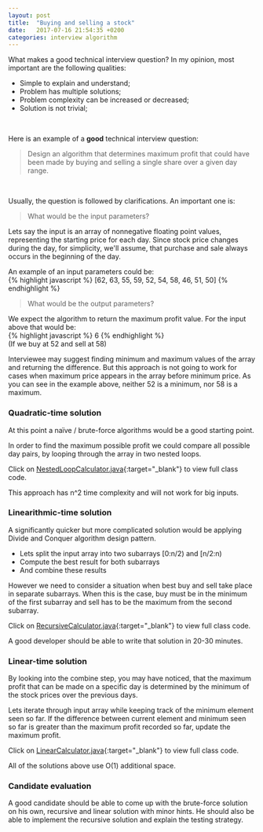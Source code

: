 ```yaml
---
layout: post
title:  "Buying and selling a stock"
date:   2017-07-16 21:54:35 +0200
categories: interview algorithm
---
```


What makes a good technical interview question? In my opinion, most important are the following qualities:
- Simple to explain and understand;
- Problem has multiple solutions;
- Problem complexity can be increased or decreased;
- Solution is not trivial;
<br>

Here is an example of a **good** technical interview question:  
> Design an algorithm that determines maximum profit that could have been made by buying and selling a single share over a given day range.
<br>

Usually, the question is followed by clarifications. An important one is:
> What would be the input parameters?

Lets say the input is an array of nonnegative floating point values, representing the starting price for each day.
Since stock price changes during the day, for simplicity, we'll assume, that purchase and sale always occurs in the beginning of the day.

An example of an input parameters could be:  
{% highlight javascript %}
[62, 63, 55, 59, 52, 54, 58, 46, 51, 50]
{% endhighlight %}
<br>

> What would be the output parameters?

We expect the algorithm to return the maximum profit value. For the input above that would be:  
{% highlight javascript %}
6
{% endhighlight %}  
(If we buy at 52 and sell at 58)

Interviewee may suggest finding minimum and maximum values of the array and returning the difference.
But this approach is not going to work for cases when maximum price appears in the array before minimum price.
As you can see in the example above, neither 52 is a minimum, nor 58 is a maximum.

### Quadratic-time solution
At this point a naїve / brute-force algorithms would be a good starting point.

In order to find the maximum possible profit we could compare all possible day pairs, by looping through the array in two nested loops.

<script src="https://gist.github.com/codeshnippet/196052f4b83b83ed75e1e2d5e68c4481.js"></script>

Click on [NestedLoopCalculator.java]{:target="_blank"} to view full class code.

This approach has n^2 time complexity and will not work for big inputs.

### Linearithmic-time solution

A significantly quicker but more complicated solution would be applying Divide and Conquer algorithm design pattern.
- Lets split the input array into two subarrays [0:n/2) and [n/2:n)
- Compute the best result for both subarrays
- And combine these results

However we need to consider a situation when best buy and sell take place in separate subarrays.
When this is the case, buy must be in the minimum of the first subarray and sell has to be the maximum from the second subarray.

<script src="https://gist.github.com/codeshnippet/1f67d4e36271d1e4fc5f662cde9a67e3.js"></script>

Click on [RecursiveCalculator.java]{:target="_blank"} to view full class code.

A good developer should be able to write that solution in 20-30 minutes.

### Linear-time solution

By looking into the combine step, you may have noticed, that the maximum profit that can be made on a specific day is determined by the minimum of the stock prices over the previous days.

Lets iterate through input array while keeping track of the minimum element seen so far.
If the difference between current element and minimum seen so far is greater than the maximum profit recorded so far, update the maximum profit.

<script src="https://gist.github.com/codeshnippet/e34c31c021dc3d4c8e5cd0113032f576.js"></script>

Click on [LinearCalculator.java]{:target="_blank"} to view full class code.

All of the solutions above use O(1) additional space.

### Candidate evaluation

A good candidate should be able to come up with the brute-force solution on his own, recursive and linear solution with minor hints. He should also be able to implement the recursive solution and explain the testing strategy.

[NestedLoopCalculator.java]: https://github.com/codeshnippet/BuySellStock/blob/master/src/main/java/com/codeshnippet/buysellstock/calculators/NestedLoopCalculator.java

[RecursiveCalculator.java]: https://github.com/codeshnippet/BuySellStock/blob/master/src/main/java/com/codeshnippet/buysellstock/calculators/RecursiveCalculator.java

[LinearCalculator.java]: https://github.com/codeshnippet/BuySellStock/blob/master/src/main/java/com/codeshnippet/buysellstock/calculators/LinearCalculator.java
